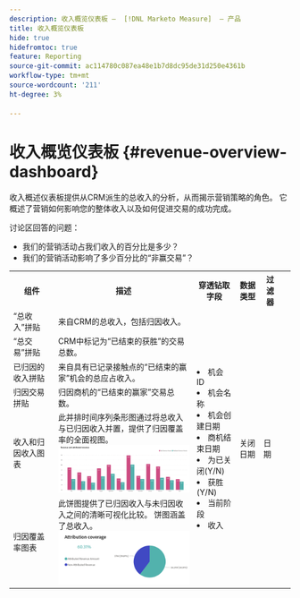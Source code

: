 ```yaml
---
description: 收入概览仪表板 —  [!DNL Marketo Measure]  — 产品
title: 收入概览仪表板
hide: true
hidefromtoc: true
feature: Reporting
source-git-commit: ac114780c087ea48e1b7d8dc95de31d250e4361b
workflow-type: tm+mt
source-wordcount: '211'
ht-degree: 3%

---
```


# 收入概览仪表板 {#revenue-overview-dashboard}

收入概述仪表板提供从CRM派生的总收入的分析，从而揭示营销策略的角色。 它概述了营销如何影响您的整体收入以及如何促进交易的成功完成。

讨论区回答的问题：

* 我们的营销活动占我们收入的百分比是多少？
* 我们的营销活动影响了多少百分比的“非赢交易”？

<table>
<tbody> 
  <tr> 
   <th>组件</th> 
   <th>描述</th>
   <th>穿透钻取字段</th>
   <th>数据类型</th>
   <th>过滤器</th>
  </tr>
  <tr>
    <td>“总收入”拼贴</td>
    <td>来自CRM的总收入，包括归因收入。</td>
    <td rowspan="6"><li>机会 ID</li>
<li>机会名称</li>
<li>机会创建日期</li>
<li>商机结束日期</li>
<li>为已关闭(Y/N)</li>
<li>获胜(Y/N)</li>
<li>当前阶段</li>
<li>收入</li></td>
    <td rowspan="6">关闭日期</td>
    <td rowspan="6">日期</td>
  </tr>
  <tr>
    <td>“总交易”拼贴</td>
    <td>CRM中标记为“已结束的获胜”的交易总数。</td>
    <td> </td>
  </tr>
  <tr>
    <td>已归因的收入拼贴</td>
    <td>来自具有已记录接触点的“已结束的赢家”机会的总应占收入。</td>
    <td> </td>
  </tr>
  <tr>
    <td>归因交易拼贴</td>
    <td>归因商机的“已结束的赢家”交易总数。</td>
    <td> </td>
  </tr>
  <tr>
    <td>收入和归因收入图表</td>
    <td>此并排时间序列条形图通过将总收入与已归因收入并置，提供了归因覆盖率的全面视图。
    <br/><img src="assets/revenue-overview-dashboard-1.png"></td>
    <td> </td>
  </tr>
  <tr>
    <td>归因覆盖率图表</td>
    <td>此饼图提供了已归因收入与未归因收入之间的清晰可视化比较。 饼图涵盖了总收入。
    <br/>
    <img src="assets/revenue-overview-dashboard-2.png"></td>
    <td> </td>
  </tr>
</body>
</table>
